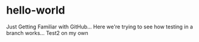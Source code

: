 # hello-world
Just Getting Familiar with GitHub...
Here we're trying to see how testing in a branch works...
Test2 on my own
